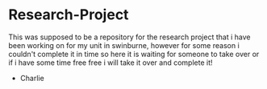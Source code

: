# Research-Project
This was supposed to be a repository for the research project that i have been working on for my unit in swinburne,
however for some reason i couldn't complete it in time so here it is waiting for someone to take over or
if i have some time free free i will take it over and complete it!
- Charlie
